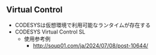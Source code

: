 ## Virtual Control

- CODESYSは仮想環境で利用可能なランタイムが存在する
- CODESYS Virtual Control SL
  - 使用参考例
    - http://soup01.com/ja/2024/07/08/post-10644/
